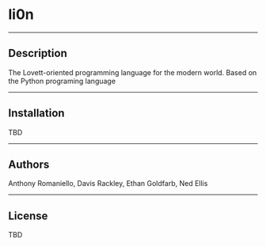 # li0n
-----------
Description
-----------

The Lovett-oriented programming language for the modern world. Based on the 
Python programing language

------------
Installation
------------

TBD

-------
Authors
-------

Anthony Romaniello, Davis Rackley, Ethan Goldfarb, Ned Ellis 

-------
License
-------

TBD